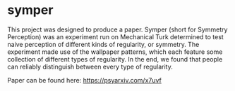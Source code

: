 # symper

This project was designed to produce a paper. Symper (short for Symmetry Perception) was an experiment run on Mechanical Turk determined to test naive perception of different kinds
of regularity, or symmetry. The experiment made use of the wallpaper patterns, which each feature some collection of different types of
regularity. In the end, we found that people can reliably distinguish between every type of regularity. 

Paper can be found here:
https://psyarxiv.com/x7uvf
